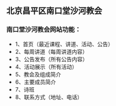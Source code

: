 
北京昌平区南口堂沙河教会
----------------------------------- 

### 南口堂沙河教会网站功能：
<ul>
<li>1、首页（最近课程、讲道、活动、公告）</li>
<li>2、每周讲道（每周讲道内容）</li>
<li>3、公告发布（所有公告内容）</li>
<li>4、活动展示（所有活动）</li>
<li>5、教会及组成简介</li>
<li>6、主要成员简介</li>
<li>7、诗班</li>
<li>8、联系方式（地址、电话）</li>
</ul>

